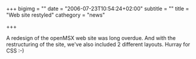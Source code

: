 +++
bigimg = ""
date = "2006-07-23T10:54:24+02:00"
subtitle = ""
title = "Web site restyled"
cathegory = "news"

+++

A redesign of the openMSX web site was long overdue. And with the restructuring of the site, we've also included 2 different layouts. Hurray for CSS :-)
